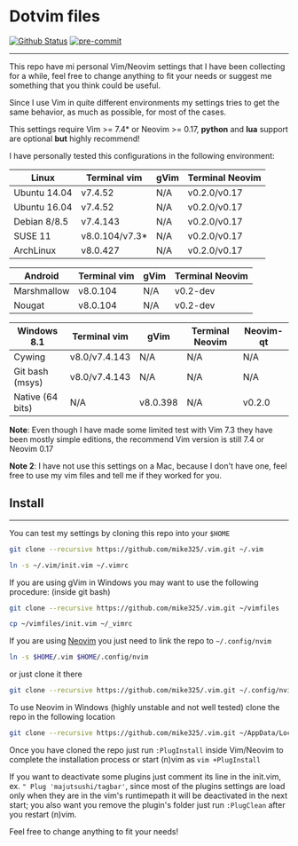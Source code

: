 # Dotvim files

[![Github Status](https://github.com/Mike325/.vim/workflows/neovimfiles/badge.svg)](https://github.com/Mike325/.vim/actions)
[![pre-commit](https://img.shields.io/badge/pre--commit-enabled-brightgreen?logo=pre-commit&logoColor=white)](https://github.com/pre-commit/pre-commit)

---

This repo have mi personal Vim/Neovim settings that I have been collecting
for a while, feel free to change anything to fit your needs or suggest me
something that you think could be useful.

Since I use Vim in quite different environments my settings tries to get
the same behavior, as much as possible, for most of the cases.

This settings require Vim >= 7.4* or Neovim >= 0.17,
**python** and **lua** support are optional **but** highly recommend!

I have personally tested this configurations in the following environment:

| Linux            | Terminal vim   | gVim     | Terminal Neovim |
|------------------|----------------|----------|-----------------|
| Ubuntu 14.04     | v7.4.52        | N/A      | v0.2.0/v0.17    |
| Ubuntu 16.04     | v7.4.52        | N/A      | v0.2.0/v0.17    |
| Debian 8/8.5     | v7.4.143       | N/A      | v0.2.0/v0.17    |
| SUSE 11          | v8.0.104/v7.3* | N/A      | v0.2.0/v0.17    |
| ArchLinux        | v8.0.427       | N/A      | v0.2.0/v0.17    |

| Android          | Terminal vim | gVim     | Terminal Neovim |
|------------------|--------------|----------|-----------------|
| Marshmallow      | v8.0.104     | N/A      | v0.2-dev        |
| Nougat           | v8.0.104     | N/A      | v0.2-dev        |

| Windows 8.1      | Terminal vim   | gVim     | Terminal Neovim | Neovim-qt |
|------------------|----------------|----------|-----------------|-----------|
| Cywing           | v8.0/v7.4.143  | N/A      | N/A             | N/A       |
| Git bash (msys)  | v8.0/v7.4.143  | N/A      | N/A             | N/A       |
| Native (64 bits) | N/A            | v8.0.398 | N/A             | v0.2.0    |

**Note**: Even though I have made some limited test with Vim 7.3 they have been
mostly simple editions, the recommend Vim version is still 7.4 or Neovim 0.17

**Note 2**: I have not use this settings on a Mac, because I don't have one, feel
free to use my vim files and tell me if they worked for you.

## Install

---

You can test my settings by cloning this repo into your `$HOME`

```sh
git clone --recursive https://github.com/mike325/.vim.git ~/.vim

ln -s ~/.vim/init.vim ~/.vimrc
```

If you are using gVim in Windows you may want to use the following procedure:
(inside git bash)

```sh
git clone --recursive https://github.com/mike325/.vim.git ~/vimfiles

cp ~/vimfiles/init.vim ~/_vimrc
```

If you are using [Neovim](https://neovim.io/) you just need to link the repo
to `~/.config/nvim`

```sh
ln -s $HOME/.vim $HOME/.config/nvim
```

or just clone it there

```sh
git clone --recursive https://github.com/mike325/.vim.git ~/.config/nvim
```

To use Neovim in Windows (highly unstable and not well tested) clone the repo
in the following location

```sh
git clone --recursive https://github.com/mike325/.vim.git ~/AppData/Local/nvim/
```

Once you have cloned the repo just run `:PlugInstall` inside Vim/Neovim to
complete the installation process or start (n)vim as `vim +PlugInstall`

If you want to deactivate some plugins just comment its line in the init.vim, ex.
`" Plug 'majutsushi/tagbar'`, since most of the plugins settings are load only when
they are in the vim's runtimepath it will be deactivated in the next start;
you also want you remove the plugin's folder just run `:PlugClean` after you restart
(n)vim.

Feel free to change anything to fit your needs!
